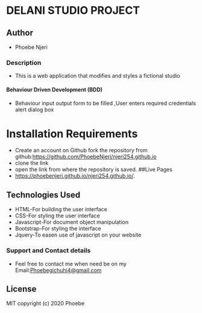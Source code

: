 # DELANI STUDIO PROJECT
## Author
* Phoebe Njeri
### Description
* This is a web application that modifies and styles a fictional studio
#### Behaviour Driven Development (BDD)
* Behaviour input output form to be filled ,User enters required credentials alert dialog box
# Installation Requirements
* Create an account on Github fork the repository from github:https://github.com/PhoebeNjeri/njeri254.github.io
* clone the link
* open the link from where the repository is saved.
##Live Pages
*  https://phoebenjeri.github.io/njeri254.github.io/.
## Technologies Used
* HTML-For building the user interface
* CSS-For styling the user interface
* Javascript-For document object manipulation
* Bootstrap-For styling the interface
* Jquery-To easen use of javascript on your website
### Support and Contact details
* Feel free to contact me when need be on my Email:Phoebegichuhi4@gmail.com
## License
MIT copyright (c) 2020 Phoebe
